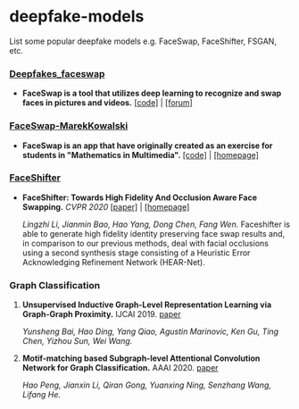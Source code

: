 # deepfake-models
List some popular deepfake models e.g. FaceSwap, FaceShifter, FSGAN, etc.


### [Deepfakes_faceswap](#deepfakes)

- **FaceSwap is a tool that utilizes deep learning to recognize and swap faces in pictures and videos.** [[code]](https://github.com/deepfakes/faceswap) | [[forum]](https://forum.faceswap.dev/)

     
### [FaceSwap-MarekKowalski](#faceswap)

- **FaceSwap is an app that have originally created as an exercise for students in "Mathematics in Multimedia".** [[code]](https://github.com/MarekKowalski/FaceSwap) | [[homepage]](http://home.elka.pw.edu.pl/~mkowals6/doku.php)
     
### [FaceShifter](#faceshifter)

- **FaceShifter: Towards High Fidelity And Occlusion Aware Face Swapping.** *CVPR 2020* [[paper]](https://arxiv.org/pdf/1912.13457.pdf) | [[homepage]](https://lingzhili.com/)

     *Lingzhi Li, Jianmin Bao, Hao Yang, Dong Chen, Fang Wen.*
     Faceshifter is able to generate high fidelity identity preserving face swap results and, in comparison to our previous methods, deal with facial occlusions using a second synthesis stage consisting of a Heuristic Error Acknowledging Refinement Network (HEAR-Net). 
    


    
    
    
### Graph Classification

    
1. **Unsupervised Inductive Graph-Level Representation Learning via Graph-Graph Proximity.** IJCAI 2019. [paper](https://arxiv.org/pdf/1904.01098.pdf)

    *Yunsheng Bai, Hao Ding, Yang Qiao, Agustin Marinovic, Ken Gu, Ting Chen, Yizhou Sun, Wei Wang.*

2. **Motif-matching based Subgraph-level Attentional Convolution Network for Graph Classification.** AAAI 2020. [paper](https://www.aaai.org/Papers/AAAI/2020GB/AAAI-PengH.4387.pdf)

	*Hao Peng, Jianxin Li,  Qiran Gong, Yuanxing Ning, Senzhang Wang, Lifang He.*
	
